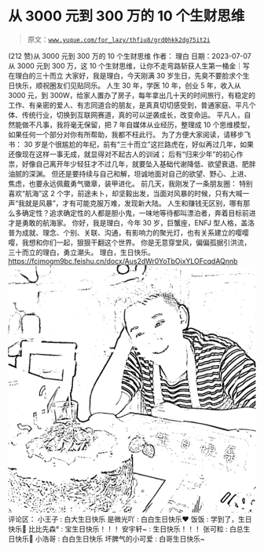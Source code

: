 # 从 3000 元到 300 万的 10 个生财思维

> 原文：[`www.yuque.com/for_lazy/thfiu8/grd0hkk2dg75it2i`](https://www.yuque.com/for_lazy/thfiu8/grd0hkk2dg75it2i)

<ne-h2 id="fd31f43d" data-lake-id="fd31f43d"><ne-heading-ext><ne-heading-anchor></ne-heading-anchor><ne-heading-fold></ne-heading-fold></ne-heading-ext><ne-heading-content><ne-text id="uf161dfb9">(212 赞)从 3000 元到 300 万的 10 个生财思维</ne-text></ne-heading-content></ne-h2> <ne-p id="u66c33768" data-lake-id="u66c33768"><ne-text id="ub85171b2">作者： 理白</ne-text></ne-p> <ne-p id="u891860e0" data-lake-id="u891860e0"><ne-text id="u2e4d59b1">日期：2023-07-07</ne-text></ne-p> <ne-p id="u9b3bb2f2" data-lake-id="u9b3bb2f2"><ne-text id="u73c433ef">从 3000 元到 300 万，这 10 个生财思维，让你不走弯路斩获人生第一桶金｜写在理白的三十而立</ne-text></ne-p> <ne-p id="ub52251f1" data-lake-id="ub52251f1"><ne-text id="u6993bc2e">大家好，我是理白，今天刚满 30 岁生日，先臭不要脸求个生日快乐，顺祝圈友们见贴同乐。</ne-text></ne-p> <ne-p id="u12a4994b" data-lake-id="u12a4994b"><ne-text id="ub5e4bc09">人生 30 年，学医 10 年，创业 5 年，收入从 3000 元，到 300W，给家人置办了房子，每年拿出几十天的时间旅行，有稳定的工作、有亲密的爱人、有志同道合的朋友，是真真切切感受到，普通家庭、平凡个体、传统行业，切换到互联网赛道，真的可以逆袭成长，改变命运。</ne-text></ne-p> <ne-p id="u9d6e7d8a" data-lake-id="u9d6e7d8a"><ne-text id="ucf70a841">平凡人，自然能做不凡事，我将毫无保留，把 7 年自媒体从业经历，整理成 10 个思维模型，如果任何一个部分对你有所帮助，我都不枉此行。</ne-text></ne-p> <ne-p id="u6ad58b48" data-lake-id="u6ad58b48"><ne-text id="ua20237f9">为了方便大家阅读，请移步飞书：</ne-text></ne-p> <ne-p id="u400be351" data-lake-id="u400be351"><ne-text id="u365fd87c">30 岁是个很尴尬的年纪，前有“三十而立”这拦路虎在，好似再过几年，如果还像现在这样一事无成，就显得对不起古人的训诫；</ne-text></ne-p> <ne-p id="ud49f230d" data-lake-id="ud49f230d"><ne-text id="u730bb7de">后有“归来少年”的初心作祟，好像自己离开年少轻狂才不过几年，就要坠入基础代谢降低、欲望衰退、肥胖油腻的深渊。</ne-text></ne-p> <ne-p id="u5bdb8a82" data-lake-id="u5bdb8a82"><ne-text id="u33deae9a">但还是要持续与自己和解，坦诚地面对自己的欲望、野心、上进、焦虑，也要永远佩戴勇气徽章，装甲进化。</ne-text></ne-p> <ne-p id="u8443fb57" data-lake-id="u8443fb57"><ne-text id="u54b55f33">前几天，我刚发了一条朋友圈：</ne-text></ne-p> <ne-p id="ue22b0aba" data-lake-id="ue22b0aba"><ne-text id="u18de67e6">特别喜欢“航海”这 2 个字，前途未卜，却坚毅出发，当面对风暴的时候，只有大喊一声“我就是风暴”，才有可能克服万难，发现新大陆。</ne-text></ne-p> <ne-p id="u593f5929" data-lake-id="u593f5929"><ne-text id="u0816c2d5">人生和赚钱无区别，哪有那么多确定性？追求确定性的人都是胆小鬼，一味地等待都叫漂泊者，奔着目标前进才是勇敢的航海家。</ne-text></ne-p> <ne-p id="u9bef2a93" data-lake-id="u9bef2a93"><ne-text id="u11b553ec">你好，我是理白，今年 30 岁，巨蟹座，ENFJ 型人格，盖洛普为成就、理念、个别、关联、沟通，有影响力的聚光灯，也有关系建立的嘤嘤嘤，我想和你们一起，狠狠干翻这个世界。</ne-text></ne-p> <ne-p id="u2e58fb76" data-lake-id="u2e58fb76"><ne-text id="u3e08a970">你是无意穿堂风，偏偏孤据引洪流，三十而立的理白，勇立潮头。</ne-text></ne-p> <ne-p id="u003d2d4d" data-lake-id="u003d2d4d"><ne-text id="ue5ef2693">理白，生日快乐。</ne-text>[<ne-text id="ub53c11dd">https://fcjmogm9bc.feishu.cn/docx/Aus2dWr0YoTbOjxYLOFcqdAQnnb</ne-text>](https://fcjmogm9bc.feishu.cn/docx/Aus2dWr0YoTbOjxYLOFcqdAQnnb)<ne-card data-card-name="image" data-card-type="inline" id="LCs5R" data-event-boundary="card">![](img/fffedf6f586e12ca0ed61bed4bcb521e.png)</ne-card></ne-p> <ne-hole id="ua69786d8" data-lake-id="ua69786d8"><ne-card data-card-name="hr" data-card-type="block" id="xeAkk" data-event-boundary="card"><ne-p id="ua55d03ed" data-lake-id="ua55d03ed"><ne-text id="u21e8c078">评论区：</ne-text></ne-p> <ne-p id="u937d216a" data-lake-id="u937d216a"><ne-text id="u0e45f194">小王子 : 白大生日快乐</ne-text> <ne-text id="u0001742d">是微光吖 : 白白生日快乐❤</ne-text> <ne-text id="u873c8b0b">饭饭 : 学到了，生日快乐🎂</ne-text> <ne-text id="u7d450e66">比比先森° : 宝生日快乐！！！</ne-text> <ne-text id="u179ec659">安宇轩~ : 生日快乐！！！</ne-text> <ne-text id="ubcb30084">张可粒 : 白总生日快乐🎂</ne-text> <ne-text id="ua40795c0">小浩哥 : 白白生日快乐</ne-text> <ne-text id="u1cab3ff1">坏脾气的小可爱 : 白哥生日快乐~</ne-text></ne-p></ne-card></ne-hole>